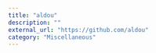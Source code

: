 ```yaml
---
title: "aldou"
description: ""
external_url: "https://github.com/aldou"
category: "Miscellaneous"
---
```

